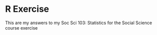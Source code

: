 # R Exercise
 This are my answers to my Soc Sci 103: Statistics for the Social Science course exercise
